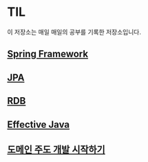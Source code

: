 # TIL

이 저장소는 매일 매일의 공부를 기록한 저장소입니다.

## [Spring Framework](./Spring/README.md)
## [JPA](./JPA/README.md)
## [RDB](./RDB/README.md)
## [Effective Java](./EffectiveJava/README.md)
## [도메인 주도 개발 시작하기](./)